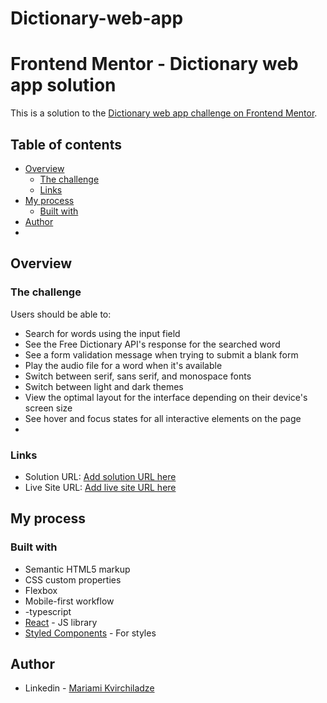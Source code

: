 # Dictionary-web-app
# Frontend Mentor - Dictionary web app solution

This is a solution to the [Dictionary web app challenge on Frontend Mentor](https://www.frontendmentor.io/challenges/dictionary-web-app-h5wwnyuKFL). 

## Table of contents

- [Overview](#overview)
  - [The challenge](#the-challenge)
  - [Links](#links)
- [My process](#my-process)
  - [Built with](#built-with)
- [Author](#author)
- 
## Overview


### The challenge

Users should be able to:

- Search for words using the input field
- See the Free Dictionary API's response for the searched word
- See a form validation message when trying to submit a blank form
- Play the audio file for a word when it's available
- Switch between serif, sans serif, and monospace fonts
- Switch between light and dark themes
- View the optimal layout for the interface depending on their device's screen size
- See hover and focus states for all interactive elements on the page
- 
### Links

- Solution URL: [Add solution URL here](https://github.com/MariamKvirchiladze/Dictionary-web-app)
- Live Site URL: [Add live site URL here](https://dictionary-web-app-phi-seven.vercel.app/)

## My process

### Built with

- Semantic HTML5 markup
- CSS custom properties
- Flexbox
- Mobile-first workflow
- -typescript
- [React](https://reactjs.org/) - JS library
- [Styled Components](https://styled-components.com/) - For styles

## Author

- Linkedin - [Mariami Kvirchiladze](https://www.linkedin.com/in/mariami-kvirchiladze-673738252/)
